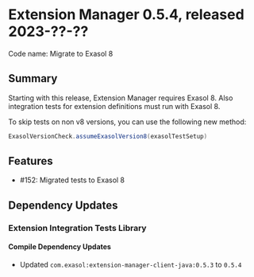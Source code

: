 # Extension Manager 0.5.4, released 2023-??-??

Code name: Migrate to Exasol 8

## Summary

Starting with this release, Extension Manager requires Exasol 8. Also integration tests for extension definitions must run with Exasol 8.

To skip tests on non v8 versions, you can use the following new method:

```java
ExasolVersionCheck.assumeExasolVersion8(exasolTestSetup)
```

## Features

* #152: Migrated tests to Exasol 8

## Dependency Updates

### Extension Integration Tests Library

#### Compile Dependency Updates

* Updated `com.exasol:extension-manager-client-java:0.5.3` to `0.5.4`
